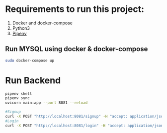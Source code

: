 # Requirements to run this project:
1. Docker and docker-compose
2. Python3
3. [Pipenv](https://pipenv.pypa.io/en/latest/)


## Run MYSQL using docker & docker-compose
```bash
sudo docker-compose up
```

# Run Backend

```bash
pipenv shell
pipenv sync
uvicorn main:app --port 8081 --reload
```

```bash
#Signup
curl -X POST "http://localhost:8081/signup" -H "accept: application/json" -H "Content-Type: application/json" -d "{\"username\":\"example\",\"password\":\"password\"}"
#Login
curl -X POST "http://localhost:8081/login" -H "accept: application/json" -H "Content-Type: application/x-www-form-urlencoded" -d "username=example&password=password"
```
